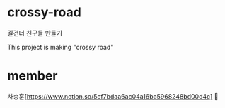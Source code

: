 # crossy-road
길건너 친구들 만들기 

This project is making "crossy road"

# member
차승훈[https://www.notion.so/5cf7bdaa6ac04a16ba5968248bd00d4c] :crown:
